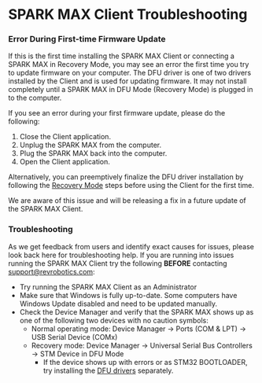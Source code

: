 # SPARK MAX Client Troubleshooting

### Error During First-time Firmware Update

If this is the first time installing the SPARK MAX Client or connecting a SPARK MAX in Recovery Mode, you may see an error the first time you try to update firmware on your computer. The DFU driver is one of two drivers installed by the Client and is used for updating firmware. It may not install completely until a SPARK MAX in DFU Mode \(Recovery Mode\) is plugged in to the computer.

If you see an error during your first firmware update, please do the following:

1. Close the Client application.
2. Unplug the SPARK MAX from the computer.
3. Plug the SPARK MAX back into the computer.
4. Open the Client application.

Alternatively, you can preemptively finalize the DFU driver installation by following the [Recovery Mode](https://www.revrobotics.com/sparkmax-users-manual/#section-3-5) steps before using the Client for the first time.

We are aware of this issue and will be releasing a fix in a future update of the SPARK MAX Client.

### Troubleshooting

As we get feedback from users and identify exact causes for issues, please look back here for troubleshooting help. If you are running into issues running the SPARK MAX Client try the following **BEFORE** contacting [support@revrobotics.com](mailto:support@revrobotics.com):

* Try running the SPARK MAX Client as an Administrator
* Make sure that Windows is fully up-to-date. Some computers have Windows Update disabled and need to be updated manually.
* Check the Device Manager and verify that the SPARK MAX shows up as one of the following two devices with no caution symbols:
  * Normal operating mode: Device Manager -&gt; Ports \(COM & LPT\) -&gt; USB Serial Device \(COMx\)
  * Recovery mode: Device Manager -&gt; Universal Serial Bus Controllers -&gt; STM Device in DFU Mode
    * If the device shows up with errors or as STM32 BOOTLOADER, try installing the [DFU drivers](https://www.revrobotics.com/content/sw/max/STMDFUDriver.zip) separately.

